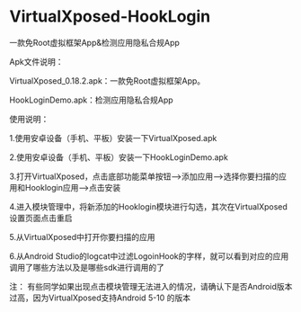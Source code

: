 # VirtualXposed-HookLogin
一款免Root虚拟框架App&amp;检测应用隐私合规App

Apk文件说明：

VirtualXposed_0.18.2.apk：一款免Root虚拟框架App。

HookLoginDemo.apk：检测应用隐私合规App

使用说明：

1.使用安卓设备（手机、平板）安装一下VirtualXposed.apk

2.使用安卓设备（手机、平板）安装一下HookLoginDemo.apk

3.打开VirtualXposed，点击底部功能菜单按钮-->添加应用-->选择你要扫描的应用和Hooklogin应用-->点击安装

4.进入模块管理中，将新添加的Hooklogin模块进行勾选，其次在VirtualXposed设置页面点击重启

5.从VirtualXposed中打开你要扫描的应用

6.从Android Studio的logcat中过滤LogoinHook的字样，就可以看到对应的应用调用了哪些方法以及是哪些sdk进行调用的了

注： 有些同学如果出现点击模块管理无法进入的情况，请确认下是否Android版本过高，因为VirtualXposed支持Android 5-10 的版本

